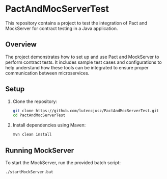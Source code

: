 # PactAndMocServerTest

This repository contains a project to test the integration of Pact and MockServer for contract testing in a Java application.

## Overview

The project demonstrates how to set up and use Pact and MockServer to perform contract tests. It includes sample test cases and configurations to help understand how these tools can be integrated to ensure proper communication between microservices.

## Setup

1. Clone the repository:
    ```bash
    git clone https://github.com/lutencjusz/PactAndMocServerTest.git
    cd PactAndMocServerTest
    ```
2. Install dependencies using Maven:
    ```bash
    mvn clean install
    ```

## Running MockServer

To start the MockServer, run the provided batch script:
```bash
./startMockServer.bat

